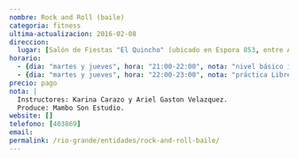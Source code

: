 ```yaml
---
nombre: Rock and Roll (baile)
categoria: fitness
ultima-actualizacion: 2016-02-08
direccion: 
  lugar: [Salón de Fiestas "El Quincho" (ubicado en Espora 853, entre Alberdi y Perito Moreno)]
horario: 
  - {dia: "martes y jueves", hora: "21:00-22:00", nota: "nivel básico inicial" }
  - {dia: "martes y jueves", hora: "22:00-23:00", nota: "práctica Libre" }
precio: pago
nota: | 
  Instructores: Karina Carazo y Ariel Gaston Velazquez.
  Produce: Mambo Son Estudio.
website: []
telefono: [403869]
email: 
permalink: /rio-grande/entidades/rock-and-roll-baile/
---
```

